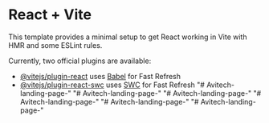 # React + Vite

This template provides a minimal setup to get React working in Vite with HMR and some ESLint rules.

Currently, two official plugins are available:

- [@vitejs/plugin-react](https://github.com/vitejs/vite-plugin-react/blob/main/packages/plugin-react/README.md) uses [Babel](https://babeljs.io/) for Fast Refresh
- [@vitejs/plugin-react-swc](https://github.com/vitejs/vite-plugin-react-swc) uses [SWC](https://swc.rs/) for Fast Refresh
"# Avitech-landing-page-" 
"# Avitech-landing-page-" 
"# Avitech-landing-page-" 
"# Avitech-landing-page-" 
"# Avitech-landing-page-" 
"# Avitech-landing-page-" 
